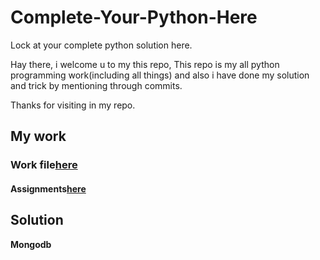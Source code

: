 # Complete-Your-Python-Here
Lock at your complete python solution here.

Hay there, i welcome u to my this repo, 
This repo is my all python programming work(including all things) and also  i have done my solution and trick by mentioning through commits.

Thanks for visiting in my repo.

## My work

### Work file[here](https://github.com/Muhammad-Usama-07/Complete-Python-Development/blob/master/Starting%20with%20python%20Programming.ipynb)

#### Assignments[here](https://github.com/Muhammad-Usama-07/Complete-Python-Development/tree/master/Assignments)

## Solution
  **Mongodb**
